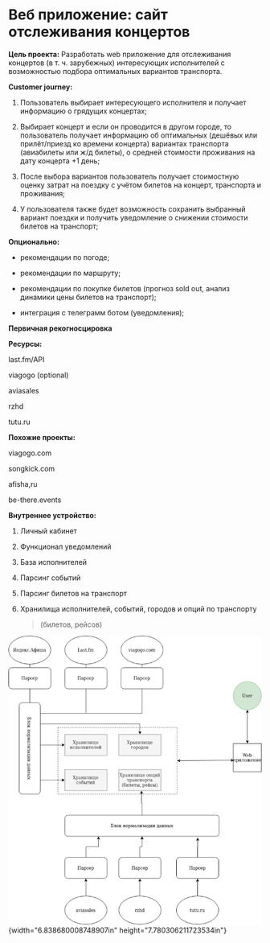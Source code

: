Веб приложение: сайт отслеживания концертов
===========================================

**Цель проекта:** Разработать web приложение для отслеживания концертов
(в т. ч. зарубежных) интересующих исполнителей с возможностью подбора
оптимальных вариантов транспорта.

**Customer journey:**

1.  Пользователь выбирает интересующего исполнителя и получает
    информацию о грядущих концертах;

2.  Выбирает концерт и если он проводится в другом городе, то
    пользователь получает информацию об оптимальных (дешёвых или
    прилёт/приезд ко времени концерта) вариантах транспорта
    (авиабилеты или ж/д билеты), о средней стоимости проживания на
    дату концерта +1 день;

3.  После выбора вариантов пользователь получает стоимостную оценку
    затрат на поездку с учётом билетов на концерт, транспорта и
    проживания;

4.  У пользователя также будет возможность сохранить выбранный вариант
    поездки и получить уведомление о снижении стоимости билетов на
    транспорт;

**Опционально:**

-   рекомендации по погоде;

-   рекомендации по маршруту;

-   рекомендации по покупке билетов (прогноз sold out, анализ динамики
    цены билетов на транспорт);

-   интеграция с телеграмм ботом (уведомления);

**Первичная рекогносцировка**

**Ресурсы:**

last.fm/API

viagogo (optional)

aviasales

rzhd

tutu.ru

**Похожие проекты:**

viagogo.com

songkick.com

afisha,ru

be-there.events

**Внутреннее устройство:**

1.  Личный кабинет

2.  Функционал уведомлений

3.  База исполнителей

4.  Парсинг событий

5.  Парсинг билетов на транспорт

6.  Хранилища исполнителей, событий, городов и опций по транспорту
    > (билетов, рейсов)

![](.//media/image1.png){width="6.838680008748907in"
height="7.780306211723534in"}
